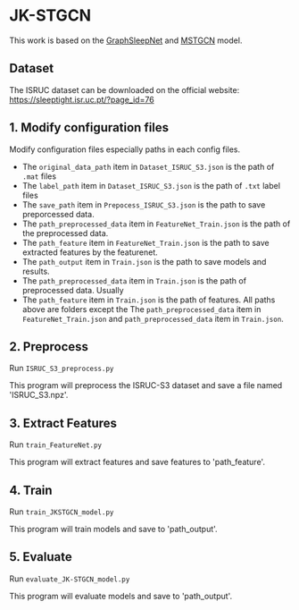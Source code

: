 # JK-STGCN

This work is based on the [GraphSleepNet](https://github.com/ziyujia/GraphSleepNet) and [MSTGCN](https://github.com/ziyujia/MSTGCN) model.

## Dataset
The ISRUC dataset can be downloaded on the official website: https://sleeptight.isr.uc.pt/?page_id=76

## 1. Modify configuration files
Modify configuration files especially paths in each config files.
- The `original_data_path` item in `Dataset_ISRUC_S3.json` is the path of `.mat` files
- The `label_path` item in `Dataset_ISRUC_S3.json` is the path of `.txt` label files
- The `save_path` item in `Prepocess_ISRUC_S3.json` is the path to save preporcessed data.
- The `path_preprocessed_data` item in `FeatureNet_Train.json` is the path of the preprocessed data.
- The `path_feature` item in `FeatureNet_Train.json` is the path to save extracted features by the featurenet.
- The `path_output` item in `Train.json` is the path to save models and results.
- The `path_preprocessed_data` item in `Train.json` is the path of preprocessed data. Usually 
- The `path_feature` item  in `Train.json` is the path of features.
All paths above are folders except the The `path_preprocessed_data` item in `FeatureNet_Train.json` and `path_preprocessed_data` item in `Train.json`.

## 2. Preprocess
Run `ISRUC_S3_preprocess.py`

This program will preprocess the ISRUC-S3 dataset and save a file named 'ISRUC_S3.npz'.

## 3. Extract Features
Run `train_FeatureNet.py`

This program will extract features and save features to 'path_feature'.

## 4. Train
Run `train_JKSTGCN_model.py`

This program will train models and save to 'path_output'.

## 5. Evaluate
Run `evaluate_JK-STGCN_model.py`

This program will evaluate models and save to 'path_output'.
